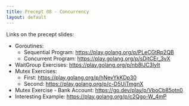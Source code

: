 ```yaml
---
title: Precept 08 - Concurrency
layout: default
---
```


Links on the precept slides:
- Goroutines:
  - Sequential Program: https://play.golang.org/p/PLeCGtRp2QB
  - Concurrent Program: https://play.golang.org/p/sDitCEr_3vX
- WaitGroup Exercises: https://play.golang.org/p/nb8IJC3lyIt
- Mutex Exercises:
  - First: https://play.golang.org/p/hNevYkKDp30
  - Second: https://play.golang.org/p/c-D5UiTmgnX
- Mutex Exercise - Bank Account: https://go.dev/play/p/VboCb85otn0
- Interesting Example: https://play.golang.org/p/c2Qgo-W_4mP
